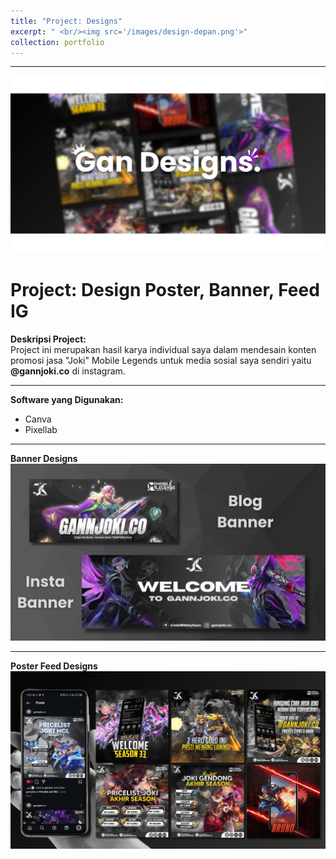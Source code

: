 ```yaml
---
title: "Project: Designs"
excerpt: " <br/><img src='/images/design-depan.png'>"
collection: portfolio
---
```



---
![welcome](/images/banner-design.png)

# Project: **Design Poster, Banner, Feed IG**

**Deskripsi Project:**  
Project ini merupakan hasil karya individual saya dalam mendesain konten promosi jasa "Joki" Mobile Legends untuk media sosial saya sendiri yaitu **@gannjoki.co** di instagram.


---
**Software yang Digunakan:**
- Canva
- Pixellab


---
**Banner Designs**
![banner](/images/banner-1.png)


---
**Poster Feed Designs**
![feed](/images/feed-keren.png)




